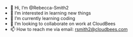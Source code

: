 - 👋 Hi, I’m @Rebecca-Smith2
- 👀 I’m interested in learning new things
- 🌱 I’m currently learning coding
- 💞️ I’m looking to collaborate on work at CloudBees
- 📫 How to reach me via email: rsmith2@cloudbees.com

<!---
Rebecca-Smith2/Rebecca-Smith2 is a ✨ special ✨ repository because its `README.md` (this file) appears on your GitHub profile.
You can click the Preview link to take a look at your changes.
--->
